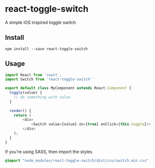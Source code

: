 # react-toggle-switch
A simple iOS inspired toggle switch

## Install

```
npm install --save react-toggle-switch
```

## Usage

```javascript
import React from 'react';
import Switch from 'react-toggle-switch'

export default class MyComponent extends React.Component {
  toggle(value) {
    // do something with value
  }
  
  render() {
    return (
        <div>
            <Switch value={value} on={true} onClick={this.toggle}/>
        </div>
    );
  }
}
```

If you're using SASS, then import the styles

```css
@import "node_modules/react-toggle-switch/dist/css/switch.min.css"
```